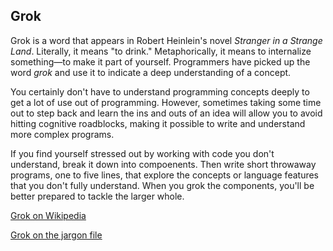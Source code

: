 ## Grok

Grok is a word that appears in Robert Heinlein's novel *Stranger in a Strange Land*. Literally, it means "to drink." Metaphorically, it means to internalize something—to make it part of yourself. Programmers have picked up the word *grok* and use it to indicate a deep understanding of a concept.

You certainly don't have to understand programming concepts deeply to get a lot of use out of programming. However, sometimes taking some time out to step back and learn the ins and outs of an idea will allow you to avoid hitting cognitive roadblocks, making it possible to write and understand more complex programs.

If you find yourself stressed out by working with code you don't understand, break it down into compoenents. Then write short throwaway programs, one to five lines, that explore the concepts or language features that you don't fully understand. When you grok the components, you'll be better prepared to tackle the larger whole.

[Grok on Wikipedia](https://en.wikipedia.org/wiki/Grok)

[Grok on the jargon file](http://www.catb.org/jargon/html/G/grok.html)